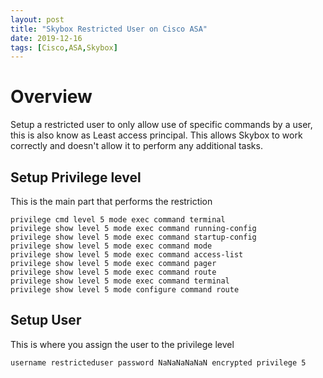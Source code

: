 ```yaml
---
layout: post
title: "Skybox Restricted User on Cisco ASA"
date: 2019-12-16
tags: [Cisco,ASA,Skybox]
---
```


# Overview

Setup a restricted user to only allow use of specific commands by a user, this is also know as Least access principal.
This allows Skybox to work correctly and doesn't allow it to perform any additional tasks.

## Setup Privilege level

This is the main part that performs the restriction

```shell
privilege cmd level 5 mode exec command terminal
privilege show level 5 mode exec command running-config
privilege show level 5 mode exec command startup-config
privilege show level 5 mode exec command mode
privilege show level 5 mode exec command access-list
privilege show level 5 mode exec command pager
privilege show level 5 mode exec command route
privilege show level 5 mode exec command terminal
privilege show level 5 mode configure command route
```

## Setup User

This is where you assign the user to the privilege level

```shell
username restricteduser password NaNaNaNaNaN encrypted privilege 5

```

